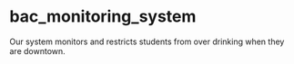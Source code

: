 # bac_monitoring_system
Our system monitors and restricts students from over drinking when they are downtown.
